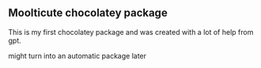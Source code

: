 ## Moolticute chocolatey package
This is my first chocolatey package and was created with a lot of help from gpt.

might turn into an automatic package later
